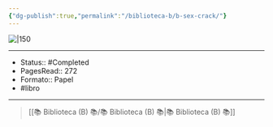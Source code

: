 ```yaml
---
{"dg-publish":true,"permalink":"/biblioteca-b/b-sex-crack/"}
---
```


![|150](https://m.media-amazon.com/images/I/71Odaz2qrOL._SL1500_.jpg)

---

- Status:: #Completed 
- PagesRead:: 272
- Formato:: Papel
- #libro 

---

> [[📚 Biblioteca (B) 📚/📚 Biblioteca (B) 📚\|📚 Biblioteca (B) 📚]]